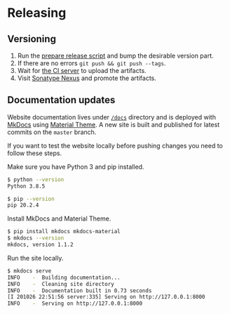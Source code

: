 # Releasing

## Versioning

1. Run the [prepare release script](https://github.com/MiSikora/Laboratory/blob/master/prepare-release.sh) and bump the desirable version part.
2. If there are no errors `git push && git push --tags`.
3. Wait for [the CI server](https://github.com/MiSikora/Ruler/actions) to upload the artifacts.
4. Visit [Sonatype Nexus](https://oss.sonatype.org) and promote the artifacts.

## Documentation updates

Website documentation lives under [`/docs`](https://github.com/MiSikora/Ruler/tree/master/docs) directory and is deployed with [MkDocs](https://www.mkdocs.org/) using [Material Theme](https://squidfunk.github.io/mkdocs-material/). A new site is built and published for latest commits on the `master` branch.

If you want to test the website locally before pushing changes you need to follow these steps.

Make sure you have Python 3 and pip installed.

```sh
$ python --version
Python 3.8.5

$ pip --version
pip 20.2.4
```

Install MkDocs and Material Theme.

```sh
$ pip install mkdocs mkdocs-material
$ mkdocs --version
mkdocs, version 1.1.2
```

Run the site locally.

```sh
$ mkdocs serve
INFO    -  Building documentation...
INFO    -  Cleaning site directory
INFO    -  Documentation built in 0.73 seconds
[I 201026 22:51:56 server:335] Serving on http://127.0.0.1:8000
INFO    -  Serving on http://127.0.0.1:8000
```
